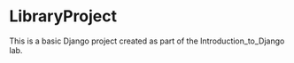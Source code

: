 # LibraryProject

This is a basic Django project created as part of the Introduction_to_Django lab.
